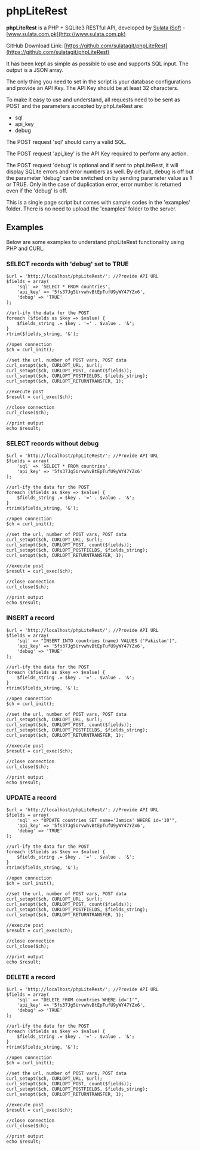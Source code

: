 # phpLiteRest

**phpLiteRest** is a PHP + SQLite3 RESTful API, developed by [Sulata iSoft](http://www.sulata.com.pk) - [www.sulata.com.pk](http://www.sulata.com.pk)

GitHub Download Link: [https://github.com/sulatagit/phpLiteRest](https://github.com/sulatagit/phpLiteRest)

It has been kept as simple as possible to use and supports SQL input. The output is a JSON array.

The only thing you need to set in the script is your database configurations and provide an API Key. The API Key should be at least 32 characters.

To make it easy to use and understand, all requests need to be sent as POST and the parameters accepted by phpLiteRest are:

* sql
* api_key
* debug

The POST request 'sql' should carry a valid SQL.

The POST request 'api_key' is the API Key required to perform any action.

The POST request 'debug' is optional and if sent to phpLiteRest, it will display SQLite errors and error numbers as well. By default, debug is off but the parameter 'debug' can be switched on by sending parameter value as 1 or TRUE. Only in the case of duplication error, error number is returned even if the 'debug' is off.

This is a single page script but comes with sample codes in the 'examples' folder. There is no need to upload the 'examples' folder to the server.

## Examples
Below are some examples to understand phpLiteRest functionality using PHP and CURL.

### SELECT records with 'debug' set to TRUE

	$url = 'http://localhost/phpLiteRest/'; //Provide API URL
	$fields = array(
	    'sql' => 'SELECT * FROM countries',
	    'api_key' => '5fs37Jg5UrvwhvBtEpTufU9yWY47YZx6',
	    'debug' => 'TRUE'
	);
	
	//url-ify the data for the POST
	foreach ($fields as $key => $value) {
	    $fields_string .= $key . '=' . $value . '&';
	}
	rtrim($fields_string, '&');
	
	//open connection
	$ch = curl_init();
	
	//set the url, number of POST vars, POST data
	curl_setopt($ch, CURLOPT_URL, $url);
	curl_setopt($ch, CURLOPT_POST, count($fields));
	curl_setopt($ch, CURLOPT_POSTFIELDS, $fields_string);
	curl_setopt($ch, CURLOPT_RETURNTRANSFER, 1);

	//execute post
	$result = curl_exec($ch);
	
	//close connection
	curl_close($ch);
	
	//print output
	echo $result;

### SELECT records without debug

	$url = 'http://localhost/phpLiteRest/'; //Provide API URL
	$fields = array(
	    'sql' => 'SELECT * FROM countries',
	    'api_key' => '5fs37Jg5UrvwhvBtEpTufU9yWY47YZx6'
	);
	
	//url-ify the data for the POST
	foreach ($fields as $key => $value) {
	    $fields_string .= $key . '=' . $value . '&';
	}
	rtrim($fields_string, '&');
	
	//open connection
	$ch = curl_init();
	
	//set the url, number of POST vars, POST data
	curl_setopt($ch, CURLOPT_URL, $url);
	curl_setopt($ch, CURLOPT_POST, count($fields));
	curl_setopt($ch, CURLOPT_POSTFIELDS, $fields_string);
	curl_setopt($ch, CURLOPT_RETURNTRANSFER, 1);

	//execute post
	$result = curl_exec($ch);
	
	//close connection
	curl_close($ch);
	
	//print output
	echo $result;

### INSERT a record

	$url = 'http://localhost/phpLiteRest/'; //Provide API URL
	$fields = array(
	    'sql' => "INSERT INTO countries (name) VALUES ('Pakistan')",
	    'api_key' => '5fs37Jg5UrvwhvBtEpTufU9yWY47YZx6',
	    'debug' => 'TRUE'
	);
	
	//url-ify the data for the POST
	foreach ($fields as $key => $value) {
	    $fields_string .= $key . '=' . $value . '&';
	}
	rtrim($fields_string, '&');
	
	//open connection
	$ch = curl_init();
	
	//set the url, number of POST vars, POST data
	curl_setopt($ch, CURLOPT_URL, $url);
	curl_setopt($ch, CURLOPT_POST, count($fields));
	curl_setopt($ch, CURLOPT_POSTFIELDS, $fields_string);
	curl_setopt($ch, CURLOPT_RETURNTRANSFER, 1);

	//execute post
	$result = curl_exec($ch);
	
	//close connection
	curl_close($ch);
	
	//print output
	echo $result;
	
### UPDATE a record

	$url = 'http://localhost/phpLiteRest/'; //Provide API URL
	$fields = array(
	    'sql' => "UPDATE countries SET name='Jamica' WHERE id='10'",
	    'api_key' => '5fs37Jg5UrvwhvBtEpTufU9yWY47YZx6',
	    'debug' => 'TRUE'
	);
	
	//url-ify the data for the POST
	foreach ($fields as $key => $value) {
	    $fields_string .= $key . '=' . $value . '&';
	}
	rtrim($fields_string, '&');
	
	//open connection
	$ch = curl_init();
	
	//set the url, number of POST vars, POST data
	curl_setopt($ch, CURLOPT_URL, $url);
	curl_setopt($ch, CURLOPT_POST, count($fields));
	curl_setopt($ch, CURLOPT_POSTFIELDS, $fields_string);
	curl_setopt($ch, CURLOPT_RETURNTRANSFER, 1);

	//execute post
	$result = curl_exec($ch);
	
	//close connection
	curl_close($ch);
	
	//print output
	echo $result;

### DELETE a record

	$url = 'http://localhost/phpLiteRest/'; //Provide API URL
	$fields = array(
	    'sql' => "DELETE FROM countries WHERE id='1'",
	    'api_key' => '5fs37Jg5UrvwhvBtEpTufU9yWY47YZx6',
	    'debug' => 'TRUE'
	);
	
	//url-ify the data for the POST
	foreach ($fields as $key => $value) {
	    $fields_string .= $key . '=' . $value . '&';
	}
	rtrim($fields_string, '&');
	
	//open connection
	$ch = curl_init();
	
	//set the url, number of POST vars, POST data
	curl_setopt($ch, CURLOPT_URL, $url);
	curl_setopt($ch, CURLOPT_POST, count($fields));
	curl_setopt($ch, CURLOPT_POSTFIELDS, $fields_string);
	curl_setopt($ch, CURLOPT_RETURNTRANSFER, 1);

	//execute post
	$result = curl_exec($ch);
	
	//close connection
	curl_close($ch);
	
	//print output
	echo $result;




